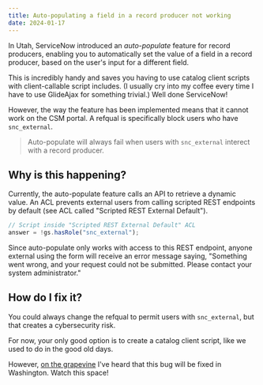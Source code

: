 ```yaml
---
title: Auto-populating a field in a record producer not working
date: 2024-01-17
---
```


In Utah, ServiceNow introduced an _auto-populate_ feature for record producers, enabling you to automatically set the value of a field in a record producer, based on the user's input for a different field.

This is incredibly handy and saves you having to use catalog client scripts with client-callable script includes. (I usually cry into my coffee every time I have to use GlideAjax for something trivial.) Well done ServiceNow!

However, the way the feature has been implemented means that it cannot work on the CSM portal. A refqual is specifically block users who have `snc_external`.

> Auto-populate will always fail when users with `snc_external` interect with a record producer.

## Why is this happening?

Currently, the auto-populate feature calls an API to retrieve a dynamic value. An ACL prevents external users from calling scripted REST endpoints by default (see ACL called "Scripted REST External Default").

```js
// Script inside "Scripted REST External Default" ACL
answer = !gs.hasRole("snc_external");
```

Since auto-populate only works with access to this REST endpoint, anyone external using the form will receive an error message saying, "Something went wrong, and your request could not be submitted. Please contact your system administrator."

## How do I fix it?

You could always change the refqual to permit users with `snc_external`, but that creates a cybersecurity risk.

For now, your only good option is to create a catalog client script, like we used to do in the good old days.

However, [on the grapevine](https://www.servicenow.com/community/presession?client_id=0oawkyhdomINvSrdm0x7&redirect_uri=https%3A%2F%2Fwww.servicenow.com%2Fcommunity%2Fs%2Fauth%2Foauth2callback%2Fproviderid%2Fbounce&response_type=code&state=6HUSGgwEYB09N8AQh-XiEd7TDTfyt1tBd04tsbg8TDglTxdzRrZufLP0PPcqCUJkz9Gs2plT_Y1okKxUuQvMbBUYTlTbcB_220pCJaNi5smNmJOyTDbJzBQ9D0yPdIBqANIsc4NHf_QEQqlrWCgWOxBs71RXLfgAa-0cL8C6eW0iEsYYOr4I4t_OzHqZ57J5qg3JH_Comh8i8QEki22pQlvIWCgDwK1pknBvsOeXsBeli8tLHaBHRT8885-hEtoSGTp6k0eoTek1UwPS1ZRqHFYGLAG_MbBtmgnuKsvc1yNvC37UFoUDFkGPG2-iuZEN&scope=openid&source_id=community&referer=https%3A%2F%2Fwww.servicenow.com%2Fcommunity%2Fdeveloper-articles%2Fauto-populate-a-variable-based-on-a-reference-type-variable-utah%2Fta-p%2F2475511) I've heard that this bug will be fixed in Washington. Watch this space!
